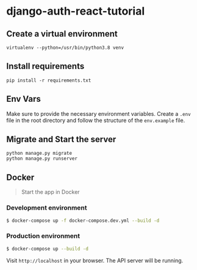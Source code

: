 # django-auth-react-tutorial

## Create a virtual environment

```shell
virtualenv --python=/usr/bin/python3.8 venv
```

## Install requirements

```shell
pip install -r requirements.txt
```

## Env Vars

Make sure to provide the necessary environment variables. 
Create a `.env` file in the root directory and follow the structure of the `env.example` file.

## Migrate and Start the server

```shell
python manage.py migrate
python manage.py runserver
```

## Docker 

> Start the app in Docker

### Development environment
```bash
$ docker-compose up -f docker-compose.dev.yml --build -d
```

### Production environment

```bash
$ docker-compose up --build -d
```


Visit `http://localhost` in your browser. The API server will be running.

